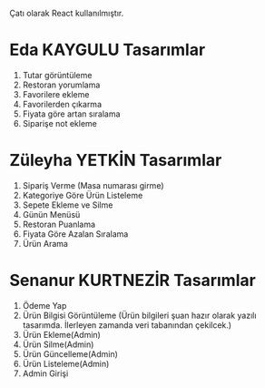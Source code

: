 Çatı olarak React kullanılmıştır.


# Eda KAYGULU Tasarımlar #
1. Tutar görüntüleme
2. Restoran yorumlama 
4. Favorilere ekleme 
5. Favorilerden çıkarma 
6. Fiyata göre artan sıralama 
7. Siparişe not ekleme 

# Züleyha YETKİN Tasarımlar #
1. Sipariş Verme (Masa numarası girme)
2. Kategoriye Göre Ürün Listeleme
3. Sepete Ekleme ve Silme
4. Günün Menüsü
5. Restoran Puanlama
6. Fiyata Göre Azalan Sıralama
7. Ürün Arama

# Senanur KURTNEZİR Tasarımlar #
1. Ödeme Yap
2. Ürün Bilgisi Görüntüleme (Ürün bilgileri şuan hazır olarak yazılı tasarımda. İlerleyen zamanda veri tabanından çekilcek.)
3. Ürün Ekleme(Admin)
4. Ürün Silme(Admin)
5. Ürün Güncelleme(Admin)
6. Ürün Listeleme(Admin)
7. Admin Girişi
